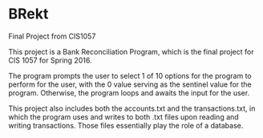 # BRekt
Final Project from CIS1057

This project is a Bank Reconciliation Program, which is the final project for CIS 1057 for Spring 
2016.

The program prompts the user to select 1 of 10 options for the program to perform for the user, with
the 0 value serving as the sentinel value for the program. Otherwise, the program loops and awaits the
input for the user.

This project also includes both the accounts.txt and the transactions.txt, in which the program uses
and writes to both .txt files upon reading and writing transactions. Those files essentially play the
role of a database.
